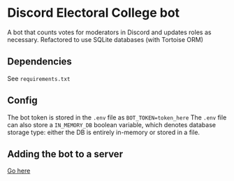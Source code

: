 # Discord Electoral College bot
A bot that counts votes for moderators in Discord and updates roles as necessary. Refactored to use SQLite databases (with Tortoise ORM)

## Dependencies
See `requirements.txt`
    
## Config
The bot token is stored in the `.env` file as `BOT_TOKEN=token_here`
The `.env` file can also store a `IN_MEMORY_DB` boolean variable, which denotes database storage type: either the DB is entirely in-memory or stored in a file.

## Adding the bot to a server
[Go here](https://discord.com/api/oauth2/authorize?client_id=763917750233858068&permissions=335752240&scope=bot)